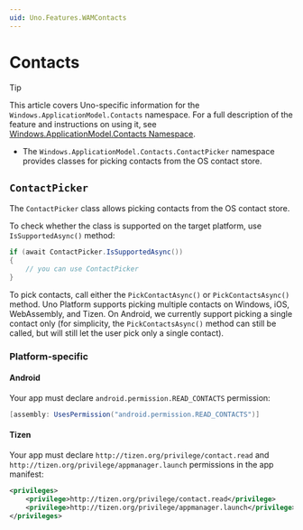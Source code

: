 ```yaml
---
uid: Uno.Features.WAMContacts
---
```


# Contacts

> [!TIP]
> This article covers Uno-specific information for the `Windows.ApplicationModel.Contacts` namespace. For a full description of the feature and instructions on using it, see [Windows.ApplicationModel.Contacts Namespace](https://learn.microsoft.com/uwp/api/windows.applicationmodel.contacts).

* The `Windows.ApplicationModel.Contacts.ContactPicker` namespace provides classes for picking contacts from the OS contact store.

## `ContactPicker`

The `ContactPicker` class allows picking contacts from the OS contact store.

To check whether the class is supported on the target platform, use `IsSupportedAsync()` method:

```csharp
if (await ContactPicker.IsSupportedAsync())
{
    // you can use ContactPicker
}
```

To pick contacts, call either the `PickContactAsync()` or `PickContactsAsync()` method. Uno Platform supports picking multiple contacts on Windows, iOS, WebAssembly, and Tizen. On Android, we currently support picking a single contact only (for simplicity, the `PickContactsAsync()` method can still be called, but will still let the user pick only a single contact).

### Platform-specific

#### Android

Your app must declare `android.permission.READ_CONTACTS` permission:

```csharp
[assembly: UsesPermission("android.permission.READ_CONTACTS")]
```

#### Tizen

Your app must declare `http://tizen.org/privilege/contact.read` and `http://tizen.org/privilege/appmanager.launch` permissions in the app manifest:

```xml
<privileges>
    <privilege>http://tizen.org/privilege/contact.read</privilege>
    <privilege>http://tizen.org/privilege/appmanager.launch</privilege>
</privileges>
```
